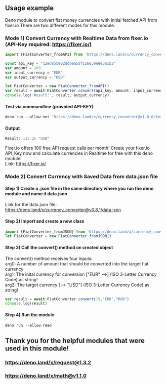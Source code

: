 ## Usage example
Deno module to convert fiat money currencies with initial fetched API from fixer.io
There are two different modes for this module.

### Mode 1) Convert Currency with Realtime Data from fixer.io (API-Key required: https://fixer.io/)
```js
import {FiatConverter_fromAPI} from 'https://deno.land/x/currency_converter@v0.9.5/api_mod.ts'

const api_key = "12ed855902ddbea5df116639e8e3a1b2"
var amount = 100
var input_currency = "EUR"
var output_currency = "USD"

let FiatConverter = new FiatConverter_fromAPI()
var result = await FiatConverter.convert(api_key, amount, input_currency, output_currency)
console.log('Result:', result, output_currency)
```
#### Test via commandline (provided API-KEY)
```js
deno run --allow-net "https://deno.land/x/currency_converter@v1.0.0/test_api.ts"
```
#### Output
```js
Result: 113.25 "USD"
```
Fixer.io offers 100 free API request calls per month! 
Create your fixer.io API_Key now and calculate currencies in Realtime for free with this deno module!<br />
Link: https://fixer.io/


### Mode 2) Convert Currency with Saved Data from data.json file
#### Step 1) Create a .json file in the same directory where you run the deno module and name it data.json
Link for the data.json file: https://deno.land/x/currency_converter@v0.8.1/data.json
#### Step 2) Import and create a new class
```js
import {FiatConverter_fromJSON} from 'https://deno.land/x/currency_converter@v1.0.0/json_mod.ts'
let FiatConverter = new FiatConverter_fromJSON()
```
#### Step 3) Call the convert() method on created object
The convert() method receives four inputs:<br /> 
    arg0: A number of amount that should be converted into the target fiat currency<br />
    arg1: The inital currency for conversion ["EUR" -->] (ISO 3-Letter Currency Code) as string!<br />
    arg2: The target currency [--> "USD"] (ISO 3-Letter Currency Code) as string!
```js
var result = await FiatConverter.convert(15,"EUR","RUB")
console.log(result)
```
#### Step 4) Run the module
```js
deno run --allow-read
```


## Thank you for the helpful modules that were used in this module!
### https://deno.land/x/request@1.3.2
### https://deno.land/x/math@v1.1.0

